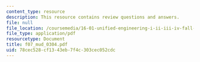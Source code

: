 ```yaml
---
content_type: resource
description: This resource contains review questions and answers.
file: null
file_location: /coursemedia/16-01-unified-engineering-i-ii-iii-iv-fall-2005-spring-2006/78cec528cf1343eb7f4c303cec052cdc_f07_mud_0304.pdf
file_type: application/pdf
resourcetype: Document
title: f07_mud_0304.pdf
uid: 78cec528-cf13-43eb-7f4c-303cec052cdc
---
```


